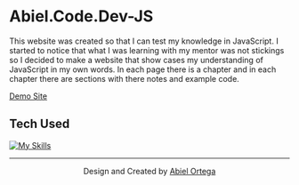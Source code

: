 # Abiel.Code.Dev-JS

This website was created so that I can test my knowledge in JavaScript. I started to notice that what I was learning with my mentor was not stickings so I decided to make a website that show cases my understanding of JavaScript in my own words. In each page there is a chapter and in each chapter there are sections with there notes and example code. 

<a href="https://tubular-bublanina-c7d762.netlify.app/">Demo Site</a>

## Tech Used
[![My Skills](https://skillicons.dev/icons?i=html,css,js,github)](https://skillicons.dev)

---

<p align="center">
  Design and Created by <a href="https://www.abielortega.com"> Abiel Ortega </a>
</p>
